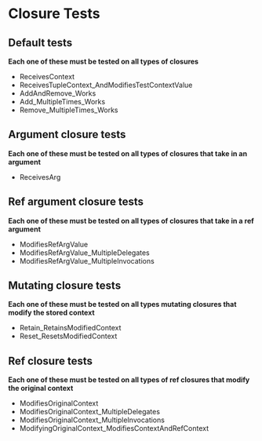 ﻿# Closure Tests

## Default tests
**Each one of these must be tested on all types of closures**
- ReceivesContext
- ReceivesTupleContext_AndModifiesTestContextValue
- AddAndRemove_Works
- Add_MultipleTimes_Works
- Remove_MultipleTimes_Works

## Argument closure tests
**Each one of these must be tested on all types of closures that take in an argument**
- ReceivesArg

## Ref argument closure tests
**Each one of these must be tested on all types of closures that take in a ref argument**
- ModifiesRefArgValue
- ModifiesRefArgValue_MultipleDelegates
- ModifiesRefArgValue_MultipleInvocations

## Mutating closure tests
**Each one of these must be tested on all types mutating closures that modify the stored context**
- Retain_RetainsModifiedContext
- Reset_ResetsModifiedContext

## Ref closure tests
**Each one of these must be tested on all types of ref closures that modify the original context**
- ModifiesOriginalContext
- ModifiesOriginalContext_MultipleDelegates
- ModifiesOriginalContext_MultipleInvocations
- ModifyingOriginalContext_ModifiesContextAndRefContext